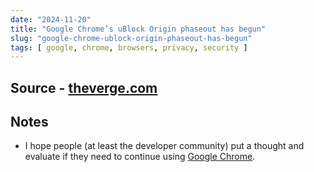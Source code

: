 ```yaml
---
date: "2024-11-20"
title: "Google Chrome’s uBlock Origin phaseout has begun"
slug: "google-chrome-ublock-origin-phaseout-has-begun"
tags: [ google, chrome, browsers, privacy, security ]
---
```




## Source - [theverge.com][1]

## Notes
* I hope people (at least the developer community) put a thought and evaluate if they need to continue using [Google Chrome][2].



  [1]: https://www.theverge.com/2024/10/15/24270981/google-chrome-ublock-origin-phaseout-manifest-v3-ad-blocker
  [2]: https://en.wikipedia.org/wiki/Google_Chrome
